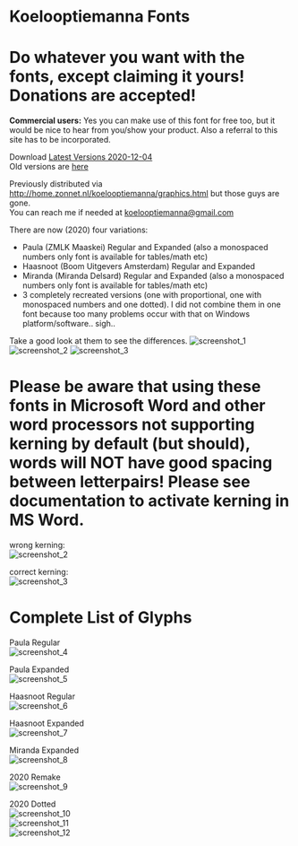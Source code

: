 # Koelooptiemanna Fonts
# Do whatever you want with the fonts, except claiming it yours! **Donations are accepted!**  
**Commercial users:** Yes you can make use of this font for free too, but it would be nice to hear from you/show your product. Also a referral to this site has to be incorporated.

Download [Latest Versions 2020-12-04](/Generated_Fonts/SchoolKX_2020.zip)  
Old versions are [here](/Generated_Fonts/Old/school.zip)  

Previously distributed via http://home.zonnet.nl/koelooptiemanna/graphics.html
but those guys are gone.  
You can reach me if needed at koelooptiemanna@gmail.com  

There are now (2020) four variations:
- Paula (ZMLK Maaskei) Regular and Expanded (also a monospaced numbers only font is available for tables/math etc)
- Haasnoot (Boom Uitgevers Amsterdam) Regular and Expanded
- Miranda (Miranda Delsard) Regular and Expanded (also a monospaced numbers only font is available for tables/math etc)
- 3 completely recreated versions (one with proportional, one with monospaced numbers and one dotted). I did not combine them in one font because too many problems occur with that on Windows platform/software.. sigh..

Take a good look at them to see the differences.
![screenshot_1](/images/overzicht.jpg?raw=true "overview 1")
![screenshot_2](/images/overzicht_2.jpg?raw=true "overview 2")
![screenshot_3](/images/nummers.jpg?raw=true "numbers")

# Please be aware that using these fonts in Microsoft Word and other word processors not supporting kerning by default (but should), words will NOT have good spacing between letterpairs! Please see documentation to activate kerning in MS Word.
wrong kerning:  
![screenshot_2](/images/fout.jpg?raw=true "Wrong Kerning (MS Word)")

correct kerning:  
![screenshot_3](/images/goed.jpg?raw=true "Correct Kerning (Adobe Illustrator/MS Word with kerning on)")


# Complete List of Glyphs
Paula Regular  
![screenshot_4](/images/paula_regular.jpg?raw=true "Paula Regular")

Paula Expanded  
![screenshot_5](/images/paula_expanded.jpg?raw=true "Paula Expanded")

Haasnoot Regular  
![screenshot_6](/images/haasnoot_regular.jpg?raw=true "Haasnoot Regular")

Haasnoot Expanded  
![screenshot_7](/images/haasnoot_expanded.jpg?raw=true "Haasnoot Expanded")

Miranda Expanded  
![screenshot_8](/images/miranda_expanded.jpg?raw=true "Miranda Expanded")

2020 Remake  
![screenshot_9](/images/2020_remake.jpg?raw=true "2020 Remake")

2020 Dotted  
![screenshot_10](/images/dotted_all.jpg?raw=true "2020 Dotted All")  
![screenshot_11](/images/dotted.jpg?raw=true "2020 Dotted")  
![screenshot_12](/images/dotted_close-up.jpg?raw=true "2020 Dotted Close-up")
